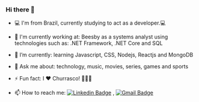 ### Hi there 👋

- 💻 I'm from Brazil, currently studying to act as a developer.💻
- 🔭 I'm currently working at: Beesby as a systems analyst using technologies such as: .NET Framework, .NET Core and SQL
- 🌱 I’m currently: learning Javascript, CSS, Nodejs, Reactjs and MongoDB
- 💬 Ask me about: technology, music, movies, series, games and sports 
- ⚡ Fun fact: I ❤️ Churrasco! 🤤🥩🍻

- 📫 How to reach me: [![Linkedin Badge](https://img.shields.io/badge/-LinkedIn-blue?style=flat-square&logo=Linkedin&logoColor=white&link=https://www.linkedin.com/in/ggrocha023/)](https://www.linkedin.com/in/ggrocha023//) , [![Gmail Badge](https://img.shields.io/badge/-Gmail-c14438?style=flat-square&logo=Gmail&logoColor=white&link=mailto:g.rocha023@gmail.com.com)](mailto:g.rocha023@gmail.com)
